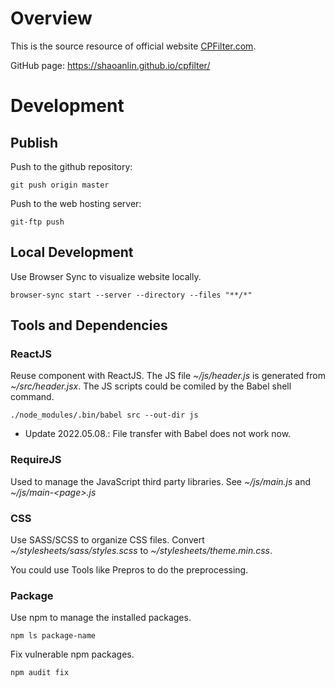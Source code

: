 # Overview
This is the source resource of official website [CPFilter.com](https://cpfilter.com).

GitHub page: https://shaoanlin.github.io/cpfilter/

# Development
## Publish
Push to the github repository:

```git push origin master```

Push to the web hosting server:

```git-ftp push```

## Local Development
Use Browser Sync to visualize website locally.

```browser-sync start --server --directory --files "**/*"```

## Tools and Dependencies
### ReactJS
Reuse component with ReactJS. The JS file *~/js/header.js* is generated from *~/src/header.jsx*. The JS scripts could be comiled by the Babel shell command.

```./node_modules/.bin/babel src --out-dir js```

* Update 2022.05.08.: File transfer with Babel does not work now.

### RequireJS
Used to manage the JavaScript third party libraries. See *~/js/main.js* and *~/js/main-&lt;page&gt;.js*

### CSS
Use SASS/SCSS to organize CSS files. Convert *~/stylesheets/sass/styles.scss* to *~/stylesheets/theme.min.css*.

You could use Tools like Prepros to do the preprocessing.

### Package
Use npm to manage the installed packages.

```npm ls package-name```

Fix vulnerable npm packages.

```npm audit fix```